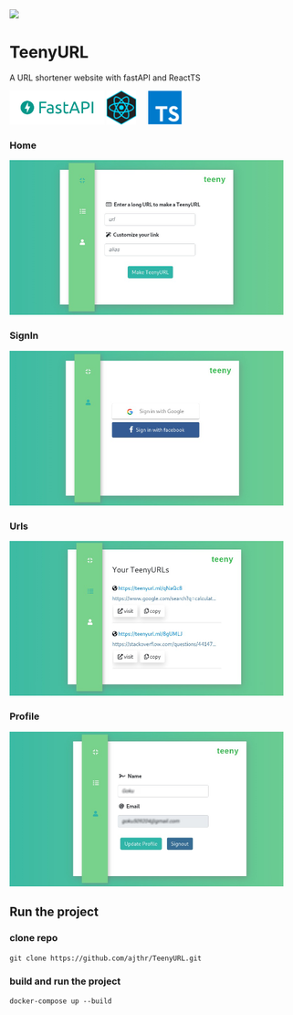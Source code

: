 <img src="https://img.shields.io/badge/version-0.1-brightgreen" />

# TeenyURL
A URL shortener website with fastAPI and ReactTS

<div>
<img src="assets/fastapi-logo.png" alt="fastapi-logo" height="60" /> <img
src="assets/react-logo.png" alt="react-logo" height="60" /> &nbsp; &nbsp; <img
src="assets/typescript.png" alt="react-logo" height="60" /> &nbsp;&nbsp;&nbsp;
</div>

<div>
<h3>Home</h3>
<img src="assets/home.png" alt="home" width="480" />
<h3>SignIn</h3>
<img src="assets/signin.png" alt="signin" width="480" />
<h3>Urls</h3>
<img src="assets/urls.png" alt="urls" width="480" />
<h3>Profile</h3>
<img src="assets/profile.png" alt="profile" width="480" />
</div>

## Run the project

### clone repo
```
git clone https://github.com/ajthr/TeenyURL.git
```

### build and run the project
```
docker-compose up --build
```

